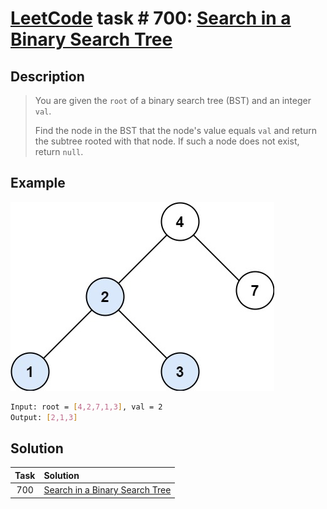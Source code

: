 # [LeetCode][leetcode] task # 700: [Search in a Binary Search Tree][task]

Description
-----------

> You are given the `root` of a binary search tree (BST) and an integer `val`.
> 
> Find the node in the BST that the node's value equals `val` and
> return the subtree rooted with that node. If such a node does not exist, return `null`.

 Example
-------

![tree.png](image/tree.png)

```sh
Input: root = [4,2,7,1,3], val = 2
Output: [2,1,3]
```

Solution
--------

| Task | Solution                                   |
|:----:|:-------------------------------------------|
| 700  | [Search in a Binary Search Tree][solution] |


[leetcode]: <http://leetcode.com/>
[task]: <https://leetcode.com/problems/search-in-a-binary-search-tree/>
[solution]: <https://github.com/wellaxis/praxis-leetcode/blob/main/src/main/java/com/witalis/praxis/leetcode/task/h8/p700/option/Practice.java>
